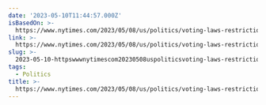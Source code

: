 ```yaml
---
date: '2023-05-10T11:44:57.000Z'
isBasedOn: >-
  https://www.nytimes.com/2023/05/08/us/politics/voting-laws-restrictions-republicans.html?smid=nytcore-ios-share&referringSource=articleShare
link: >-
  https://www.nytimes.com/2023/05/08/us/politics/voting-laws-restrictions-republicans.html?smid=nytcore-ios-share&referringSource=articleShare
slug: >-
  2023-05-10-httpswwwnytimescom20230508uspoliticsvoting-laws-restrictions-republicanshtmlsmidnytcore-ios-shareandreferringsourcearticleshare
tags:
  - Politics
title: >-
  https://www.nytimes.com/2023/05/08/us/politics/voting-laws-restrictions-republicans.html?smid=nytcore-ios-share&referringSource=articleShare
---
```


